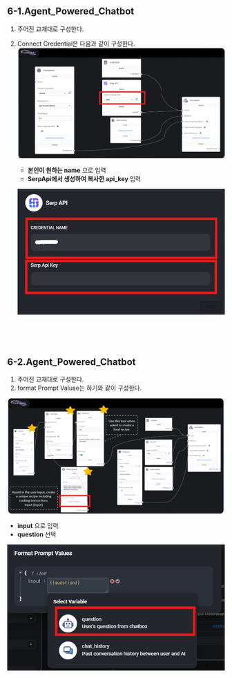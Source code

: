 ## 6-1.Agent_Powered_Chatbot
1. 주어진 교재대로 구성한다.
2. Connect Credential은 다음과 같이 구성한다.
![1.jpg](../doc/img/06/06_1.png)
   <br>
   - <b>본인이 원하는 name</b> 으로 입력
   - <b>SerpApi에서 생성하여 복사한 api_key </b> 입력    

   ![2.jpg](../doc/img/06/06_2.png)
 

<br><br><br>
## 6-2.Agent_Powered_Chatbot
1. 주어진 교재대로 구성한다.
2. format Prompt Valuse는 하기와 같이 구성한다.

![3.jpg](../doc/img/06/06_3.png)
   <br>
   - <b>input</b> 으로 입력
   - <b>question </b> 선택   

   ![4.jpg](../doc/img/06/06_4.png)
 

<br><br><br>